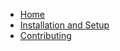 <!-- docs/_sidebar.md -->

* [Home](/)
* [Installation and Setup](installation.md "Installation and Setup")
* [Contributing](contributing.md)
